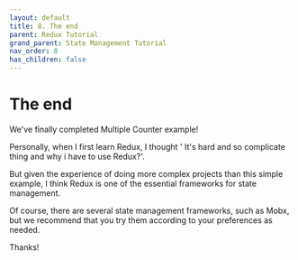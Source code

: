 ```yaml
---
layout: default
title: 8. The end
parent: Redux Tutorial
grand_parent: State Management Tutorial
nav_order: 8
has_children: false
---
```


# The end
We've finally completed Multiple Counter example!

Personally, when I first learn Redux, I thought ' It's hard and so complicate thing and why i have to use Redux?'.

But given the experience of doing more complex projects than this simple example, I think Redux is one of the essential frameworks for state management.

Of course, there are several state management frameworks, such as Mobx, but we recommend that you try them according to your preferences as needed.

Thanks!